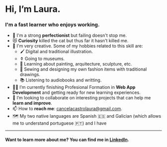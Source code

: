 <h1>Hi, I’m Laura.</h1>
<h3>I'm a fast learner who enjoys working.</h3>
<ul>
  <li>🥇 I'm a strong <b>perfectionist</b> but failing doesn't stop me.</li>
  <li>😻 <b>Curiosity</b> killed the cat but thus far it hasn't killed me.</li>
  <li>🎨 I'm very creative. Some of my hobbies related to this skill are:
    <ul>
      <li>🖌   Digital and traditional illustration.</li>
      <li>⚱    Going to museums.</li>
      <li>🗿   Learning about painting, arquitecture, sculpture, etc.</li>
      <li>👠  Sewing and designing my own fashion items with traditional drawings.</li>
      <li>📚  Listening to audiobooks and writting.</li>
    </ul>
  </li>
  <li>👩‍🎓 I’m currently finishing Profesional Formation in <b>Web App Development</b> and getting ready for new learning experiences.</li>
  <li>🤝 I’m looking to collaborate on interesting projects that can help me <b>learn and improve</b>.</li>
  <li>📫 How to <b>reach me</b>: <a href="mailto:cancelacastrolaura@gmail.com">cancelacastrolaura@gmail.com</a>.</li>
  <li>🗺 My two native languages are Spanish 🇪🇸 and Galician (which allows me to understand portuguese 🇵🇹) and I have 
</ul>
<hr></hr>
<h4>Want to learn more about me? You can find me in <!--the following social media--><a href="https://www.linkedin.com/in/laura-cancela-castro/">LinkedIn</a>.</h4>
<!--ul>
  <li><a href="https://www.linkedin.com/in/laura-cancela-castro/">LinkedIn</a></li>
  <li><a href="https://www.linkedin.com/in/laura-cancela-castro/">LinkedIn</a></li>
  <li></li>
  <li></li>
</ul-->

<!---
LauraCancelaCastro/LauraCancelaCastro is a ✨ special ✨ repository because its `README.md` (this file) appears on your GitHub profile.
You can click the Preview link to take a look at your changes.
--->
<!--style>
  hr {
    border-top: 1px solid;
    border-image: 
      linear-gradient(
        to bottom, 
        #C7DE98, 
        #879960
      ) 1 100%;
  }
</style-->
